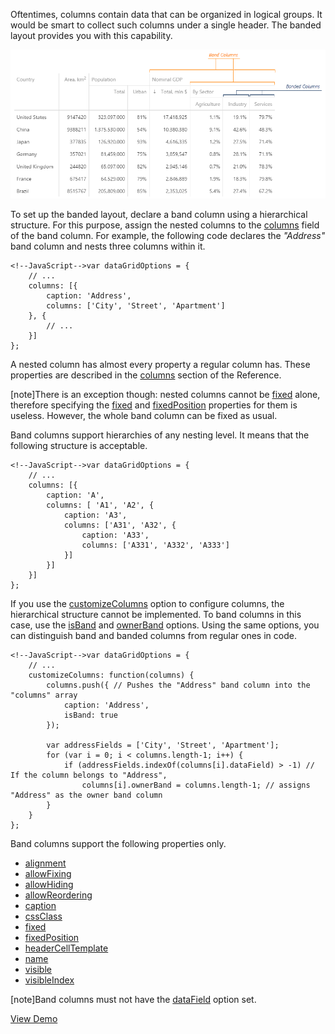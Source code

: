 Oftentimes, columns contain data that can be organized in logical groups. It would be smart to collect such columns under a single header. The banded layout provides you with this capability. 

![DevExpress DevExtreme DataGrid HTML5 BandColumns](/images/DataGrid/BandColumns.png)

To set up the banded layout, declare a band column using a hierarchical structure. For this purpose, assign the nested columns to the [columns](/api-reference/10%20UI%20Widgets/dxDataGrid/1%20Configuration/columns/columns '/Documentation/ApiReference/UI_Widgets/dxDataGrid/Configuration/columns/#columns') field of the band column. For example, the following code declares the *"Address"* band column and nests three columns within it.

    <!--JavaScript-->var dataGridOptions = {
        // ...
        columns: [{
            caption: 'Address',
            columns: ['City', 'Street', 'Apartment']
        }, {
            // ...
        }]
    };

A nested column has almost every property a regular column has. These properties are described in the [columns](/api-reference/10%20UI%20Widgets/dxDataGrid/1%20Configuration/columns '/Documentation/ApiReference/UI_Widgets/dxDataGrid/Configuration/columns/') section of the Reference.

[note]There is an exception though: nested columns cannot be [fixed](/concepts/10%20UI%20Widgets/70%20Data%20Grid/001%20Visual%20Elements/010%20Grid%20Columns/060%20Fixing%20Grid%20Columns.md '/Documentation/Guide/UI_Widgets/Data_Grid/Visual_Elements/#Grid_Columns/Fixing_Grid_Columns') alone, therefore specifying the [fixed](/api-reference/10%20UI%20Widgets/dxDataGrid/1%20Configuration/columns/fixed.md '/Documentation/ApiReference/UI_Widgets/dxDataGrid/Configuration/columns/#fixed') and [fixedPosition](/api-reference/10%20UI%20Widgets/dxDataGrid/1%20Configuration/columns/fixedPosition.md '/Documentation/ApiReference/UI_Widgets/dxDataGrid/Configuration/columns/#fixedPosition') properties for them is useless. However, the whole band column can be fixed as usual.

Band columns support hierarchies of any nesting level. It means that the following structure is acceptable.

    <!--JavaScript-->var dataGridOptions = {
        // ...
        columns: [{
            caption: 'A',
            columns: [ 'A1', 'A2', {
                caption: 'A3',
                columns: ['A31', 'A32', {
                    caption: 'A33',
                    columns: ['A331', 'A332', 'A333']
                }]
            }]
        }]
    };
	
If you use the [customizeColumns](/api-reference/10%20UI%20Widgets/dxDataGrid/1%20Configuration/customizeColumns.md '/Documentation/ApiReference/UI_Widgets/dxDataGrid/Configuration/#customizeColumns') option to configure columns, the hierarchical structure cannot be implemented. To band columns in this case, use the [isBand](/api-reference/10%20UI%20Widgets/dxDataGrid/1%20Configuration/columns/isBand.md '/Documentation/ApiReference/UI_Widgets/dxDataGrid/Configuration/columns/#isBand') and [ownerBand](/api-reference/10%20UI%20Widgets/dxDataGrid/1%20Configuration/columns/ownerBand.md '/Documentation/ApiReference/UI_Widgets/dxDataGrid/Configuration/columns/#ownerBand') options. Using the same options, you can distinguish band and banded columns from regular ones in code.

    <!--JavaScript-->var dataGridOptions = {
        // ...
        customizeColumns: function(columns) {
            columns.push({ // Pushes the "Address" band column into the "columns" array
                caption: 'Address',
                isBand: true
            });
            
            var addressFields = ['City', 'Street', 'Apartment'];
            for (var i = 0; i < columns.length-1; i++) {
                if (addressFields.indexOf(columns[i].dataField) > -1) // If the column belongs to "Address",
                    columns[i].ownerBand = columns.length-1; // assigns "Address" as the owner band column
            }
        }
    };
	
Band columns support the following properties only.

- [alignment](/api-reference/10%20UI%20Widgets/dxDataGrid/1%20Configuration/columns/alignment.md '/Documentation/ApiReference/UI_Widgets/dxDataGrid/Configuration/columns/#alignment')
- [allowFixing](/api-reference/10%20UI%20Widgets/dxDataGrid/1%20Configuration/columns/allowFixing.md '/Documentation/ApiReference/UI_Widgets/dxDataGrid/Configuration/columns/#allowFixing')
- [allowHiding](/api-reference/10%20UI%20Widgets/dxDataGrid/1%20Configuration/columns/allowHiding.md '/Documentation/ApiReference/UI_Widgets/dxDataGrid/Configuration/columns/#allowHiding')
- [allowReordering](/api-reference/10%20UI%20Widgets/dxDataGrid/1%20Configuration/columns/allowReordering.md '/Documentation/ApiReference/UI_Widgets/dxDataGrid/Configuration/columns/#allowReordering')
- [caption](/api-reference/10%20UI%20Widgets/dxDataGrid/1%20Configuration/columns/caption.md '/Documentation/ApiReference/UI_Widgets/dxDataGrid/Configuration/columns/#caption')
- [cssClass](/api-reference/10%20UI%20Widgets/dxDataGrid/1%20Configuration/columns/cssClass.md '/Documentation/ApiReference/UI_Widgets/dxDataGrid/Configuration/columns/#cssClass')
- [fixed](/api-reference/10%20UI%20Widgets/dxDataGrid/1%20Configuration/columns/fixed.md '/Documentation/ApiReference/UI_Widgets/dxDataGrid/Configuration/columns/#fixed')
- [fixedPosition](/api-reference/10%20UI%20Widgets/dxDataGrid/1%20Configuration/columns/fixedPosition.md '/Documentation/ApiReference/UI_Widgets/dxDataGrid/Configuration/columns/#fixedPosition')
- [headerCellTemplate](/api-reference/10%20UI%20Widgets/dxDataGrid/1%20Configuration/columns/headerCellTemplate.md '/Documentation/ApiReference/UI_Widgets/dxDataGrid/Configuration/columns/#headerCellTemplate')
- [name](/api-reference/10%20UI%20Widgets/dxDataGrid/1%20Configuration/columns/name.md '/Documentation/ApiReference/UI_Widgets/dxDataGrid/Configuration/columns/#name')
- [visible](/api-reference/10%20UI%20Widgets/dxDataGrid/1%20Configuration/columns/visible.md '/Documentation/ApiReference/UI_Widgets/dxDataGrid/Configuration/columns/#visible')
- [visibleIndex](/api-reference/10%20UI%20Widgets/dxDataGrid/1%20Configuration/columns/visibleIndex.md '/Documentation/ApiReference/UI_Widgets/dxDataGrid/Configuration/columns/#visibleIndex')

[note]Band columns must not have the [dataField](/api-reference/10%20UI%20Widgets/dxDataGrid/1%20Configuration/columns/dataField.md '/Documentation/ApiReference/UI_Widgets/dxDataGrid/Configuration/columns/#dataField') option set.

<a href="http://js.devexpress.com/Demos/WidgetsGallery/#demo/data_grid-columns-multi-row_headers_(bands)" class="button orange small fix-width-155" style="margin-right: 20px;" target="_blank">View Demo</a>